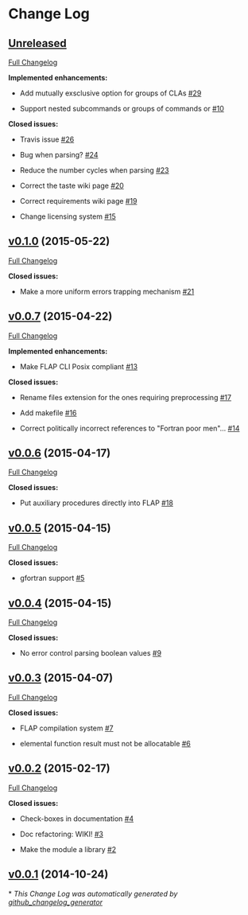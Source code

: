 # Change Log

## [Unreleased](https://github.com/szaghi/FLAP/tree/HEAD)

[Full Changelog](https://github.com/szaghi/FLAP/compare/v0.1.0...HEAD)

**Implemented enhancements:**

- Add mutually exsclusive option for groups of CLAs [\#29](https://github.com/szaghi/FLAP/issues/29)

- Support nested subcommands or groups of commands or [\#10](https://github.com/szaghi/FLAP/issues/10)

**Closed issues:**

- Travis issue  [\#26](https://github.com/szaghi/FLAP/issues/26)

- Bug when parsing? [\#24](https://github.com/szaghi/FLAP/issues/24)

- Reduce the number cycles when parsing [\#23](https://github.com/szaghi/FLAP/issues/23)

- Correct the taste wiki page [\#20](https://github.com/szaghi/FLAP/issues/20)

- Correct requirements wiki page [\#19](https://github.com/szaghi/FLAP/issues/19)

- Change licensing system [\#15](https://github.com/szaghi/FLAP/issues/15)

## [v0.1.0](https://github.com/szaghi/FLAP/tree/v0.1.0) (2015-05-22)

[Full Changelog](https://github.com/szaghi/FLAP/compare/v0.0.7...v0.1.0)

**Closed issues:**

- Make a more uniform errors trapping mechanism [\#21](https://github.com/szaghi/FLAP/issues/21)

## [v0.0.7](https://github.com/szaghi/FLAP/tree/v0.0.7) (2015-04-22)

[Full Changelog](https://github.com/szaghi/FLAP/compare/v0.0.6...v0.0.7)

**Implemented enhancements:**

- Make FLAP CLI Posix compliant [\#13](https://github.com/szaghi/FLAP/issues/13)

**Closed issues:**

- Rename files extension for the ones requiring preprocessing [\#17](https://github.com/szaghi/FLAP/issues/17)

- Add makefile [\#16](https://github.com/szaghi/FLAP/issues/16)

- Correct politically incorrect references to "Fortran poor men"... [\#14](https://github.com/szaghi/FLAP/issues/14)

## [v0.0.6](https://github.com/szaghi/FLAP/tree/v0.0.6) (2015-04-17)

[Full Changelog](https://github.com/szaghi/FLAP/compare/v0.0.5...v0.0.6)

**Closed issues:**

- Put auxiliary procedures directly into FLAP [\#18](https://github.com/szaghi/FLAP/issues/18)

## [v0.0.5](https://github.com/szaghi/FLAP/tree/v0.0.5) (2015-04-15)

[Full Changelog](https://github.com/szaghi/FLAP/compare/v0.0.4...v0.0.5)

**Closed issues:**

- gfortran support [\#5](https://github.com/szaghi/FLAP/issues/5)

## [v0.0.4](https://github.com/szaghi/FLAP/tree/v0.0.4) (2015-04-15)

[Full Changelog](https://github.com/szaghi/FLAP/compare/v0.0.3...v0.0.4)

**Closed issues:**

- No error control parsing boolean values [\#9](https://github.com/szaghi/FLAP/issues/9)

## [v0.0.3](https://github.com/szaghi/FLAP/tree/v0.0.3) (2015-04-07)

[Full Changelog](https://github.com/szaghi/FLAP/compare/v0.0.2...v0.0.3)

**Closed issues:**

- FLAP compilation system [\#7](https://github.com/szaghi/FLAP/issues/7)

- elemental function result must not be allocatable [\#6](https://github.com/szaghi/FLAP/issues/6)

## [v0.0.2](https://github.com/szaghi/FLAP/tree/v0.0.2) (2015-02-17)

[Full Changelog](https://github.com/szaghi/FLAP/compare/v0.0.1...v0.0.2)

**Closed issues:**

- Check-boxes in documentation [\#4](https://github.com/szaghi/FLAP/issues/4)

- Doc refactoring: WIKI! [\#3](https://github.com/szaghi/FLAP/issues/3)

- Make the module a library [\#2](https://github.com/szaghi/FLAP/issues/2)

## [v0.0.1](https://github.com/szaghi/FLAP/tree/v0.0.1) (2014-10-24)



\* *This Change Log was automatically generated by [github_changelog_generator](https://github.com/skywinder/Github-Changelog-Generator)*